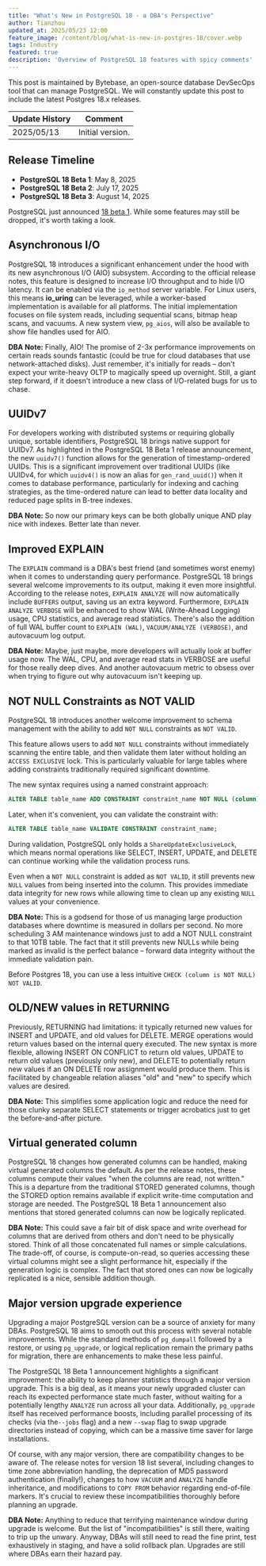 ```yaml
---
title: "What's New in PostgreSQL 18 - a DBA's Perspective"
author: Tianzhou
updated_at: 2025/05/23 12:00
feature_image: /content/blog/what-is-new-in-postgres-18/cover.webp
tags: Industry
featured: true
description: 'Overview of PostgreSQL 18 features with spicy comments'
---
```


<HintBlock type="info">

This post is maintained by Bytebase, an open-source database DevSecOps tool that can manage PostgreSQL. We
will constantly update this post to include the latest Postgres 18.x releases.

</HintBlock>

| Update History | Comment          |
| -------------- | ---------------- |
| 2025/05/13     | Initial version. |

## Release Timeline

- **PostgreSQL 18 Beta 1**: May 8, 2025
- **PostgreSQL 18 Beta 2**: July 17, 2025
- **PostgreSQL 18 Beta 3**: August 14, 2025

PostgreSQL just announced [18 beta 1](https://www.postgresql.org/about/news/postgresql-18-beta-1-released-3070/). While some features may still be dropped, it's worth taking a look.

## Asynchronous I/O

PostgreSQL 18 introduces a significant enhancement under the hood with its new asynchronous I/O (AIO) subsystem. According to the official release notes, this feature is designed to increase I/O throughput and to hide I/O latency. It can be enabled via the `io_method` server variable. For Linux users, this means **io_uring** can be leveraged, while a worker-based implementation is available for all platforms. The initial implementation focuses on file system reads, including sequential scans, bitmap heap scans, and vacuums. A new system view, `pg_aios`, will also be available to show file handles used for AIO.

**DBA Note:** Finally, AIO! The promise of 2-3x performance improvements on certain reads sounds fantastic (could be true for cloud databases that use network-attached disks). Just remember, it's initially for reads – don't expect your write-heavy OLTP to magically speed up overnight. Still, a giant step forward, if it doesn't introduce a new class of I/O-related bugs for us to chase.

## UUIDv7

For developers working with distributed systems or requiring globally unique, sortable identifiers, PostgreSQL 18 brings native support for UUIDv7. As highlighted in the PostgreSQL 18 Beta 1 release announcement, the new `uuidv7()` function allows for the generation of timestamp-ordered UUIDs. This is a significant improvement over traditional UUIDs (like UUIDv4, for which `uuidv4()` is now an alias for `gen_rand_uuid()`) when it comes to database performance, particularly for indexing and caching strategies, as the time-ordered nature can lead to better data locality and reduced page splits in B-tree indexes.

**DBA Note:** So now our primary keys can be both globally unique AND play nice with indexes. Better late than never.

## Improved EXPLAIN

The `EXPLAIN` command is a DBA's best friend (and sometimes worst enemy) when it comes to understanding query performance. PostgreSQL 18 brings several welcome improvements to its output, making it even more insightful. According to the release notes, `EXPLAIN ANALYZE` will now automatically include `BUFFERS` output, saving us an extra keyword. Furthermore, `EXPLAIN ANALYZE VERBOSE` will be enhanced to show WAL (Write-Ahead Logging) usage, CPU statistics, and average read statistics. There's also the addition of full WAL buffer count to `EXPLAIN (WAL)`, `VACUUM/ANALYZE (VERBOSE)`, and autovacuum log output.

**DBA Note:** Maybe, just maybe, more developers will actually look at buffer usage now. The WAL, CPU, and average read stats in VERBOSE are useful for those really deep dives. And another autovacuum metric to obsess over when trying to figure out why autovacuum isn't keeping up.

## NOT NULL Constraints as NOT VALID

PostgreSQL 18 introduces another welcome improvement to schema management with the ability to add `NOT NULL` constraints as `NOT VALID`.

This feature allows users to add `NOT NULL` constraints without immediately scanning the entire table, and then validate them later without holding an `ACCESS EXCLUSIVE` lock. This is particularly valuable for large tables where adding constraints traditionally required significant downtime.

The new syntax requires using a named constraint approach:

```sql
ALTER TABLE table_name ADD CONSTRAINT constraint_name NOT NULL (column) NOT VALID;
```

Later, when it's convenient, you can validate the constraint with:

```sql
ALTER TABLE table_name VALIDATE CONSTRAINT constraint_name;
```

During validation, PostgreSQL only holds a `ShareUpdateExclusiveLock`, which means normal operations like SELECT, INSERT, UPDATE, and DELETE can continue working while the validation process runs.

Even when a `NOT NULL` constraint is added as `NOT VALID`, it still prevents new `NULL` values from being inserted into the column. This provides immediate data integrity for new rows while allowing time to clean up any existing `NULL` values at your convenience.

**DBA Note:** This is a godsend for those of us managing large production databases where downtime is measured in dollars per second. No more scheduling 3 AM maintenance windows just to add a NOT NULL constraint to that 10TB table. The fact that it still prevents new NULLs while being marked as invalid is the perfect balance – forward data integrity without the immediate validation pain.

<HintBlock type="info">

Before Postgres 18, you can use a less intuitive `CHECK (column is NOT NULL) NOT VALID`.

</HintBlock>

## OLD/NEW values in RETURNING

Previously, RETURNING had limitations: it typically returned new values for INSERT and UPDATE, and old values for DELETE. MERGE operations would return values based on the internal query executed. The new syntax is more flexible, allowing INSERT ON CONFLICT to return old values, UPDATE to return old values (previously only new), and DELETE to potentially return new values if an ON DELETE row assignment would produce them. This is facilitated by changeable relation aliases "old" and "new" to specify which values are desired.

**DBA Note:** This simplifies some application logic and reduce the need for those clunky separate SELECT statements or trigger acrobatics just to get the before-and-after picture.

## Virtual generated column

PostgreSQL 18 changes how generated columns can be handled, making virtual generated columns the default. As per the release notes, these columns compute their values "when the columns are read, not written." This is a departure from the traditional STORED generated columns, though the STORED option remains available if explicit write-time computation and storage are needed. The PostgreSQL 18 Beta 1 announcement also mentions that stored generated columns can now be logically replicated.

**DBA Note:** This could save a fair bit of disk space and write overhead for columns that are derived from others and don't need to be physically stored. Think of all those concatenated full names or simple calculations. The trade-off, of course, is compute-on-read, so queries accessing these virtual columns might see a slight performance hit, especially if the generation logic is complex. The fact that stored ones can now be logically replicated is a nice, sensible addition though.

## Major version upgrade experience

Upgrading a major PostgreSQL version can be a source of anxiety for many DBAs. PostgreSQL 18 aims to smooth out this process with several notable improvements. While the standard methods of `pg_dumpall` followed by a restore, or using `pg_upgrade`, or logical replication remain the primary paths for migration, there are enhancements to make these less painful.

The PostgreSQL 18 Beta 1 announcement highlights a significant improvement: the ability to keep planner statistics through a major version upgrade. This is a big deal, as it means your newly upgraded cluster can reach its expected performance state much faster, without waiting for a potentially lengthy `ANALYZE` run across all your data. Additionally, `pg_upgrade` itself has received performance boosts, including parallel processing of its checks (via the`--jobs` flag) and a new `--swap` flag to swap upgrade directories instead of copying, which can be a massive time saver for large installations.

Of course, with any major version, there are compatibility changes to be aware of. The release notes for version 18 list several, including changes to time zone abbreviation handling, the deprecation of MD5 password authentication (finally!), changes to how `VACUUM` and `ANALYZE` handle inheritance, and modifications to `COPY FROM` behavior regarding end-of-file markers. It's crucial to review these incompatibilities thoroughly before planning an upgrade.

**DBA Note:** Anything to reduce that terrifying maintenance window during upgrade is welcome. But the list of "incompatibilities" is still there, waiting to trip up the unwary. Anyway, DBAs will still need to read the fine print, test exhaustively in staging, and have a solid rollback plan. Upgrades are still where DBAs earn their hazard pay.
